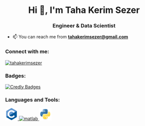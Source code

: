 


<!---
tahasezer/tahasezer is a ✨ special ✨ repository because its `README.md` (this file) appears on your GitHub profile.
You can click the Preview link to take a look at your changes.
--->
<!---
## Hey 👋, This is Taha Kerim Sezer
[![Gmail Badge](https://img.shields.io/badge/-tahakerimsezer@gmail.com-c14438?style=flat&logo=Gmail&logoColor=white&link=mailto:tahakerimsezer@gmail.com)](mailto:tahakerimsezer@gmail.com) 
[![Linkedin Badge](https://img.shields.io/badge/-tahakerimsezer-0072b1?style=flat&logo=Linkedin&logoColor=white&link=https://www.linkedin.com/in/tahakerimsezer/)](https://www.linkedin.com/in/tahakerimsezer/) [![Github Badge](https://img.shields.io/badge/-tahasezer-grey?style=flat&logo=github&logoColor=white&link=https://github.com/tahasezer/)](https://www.github.com/tahasezer/) <p align='left'> 
- 👋 Hi, I’m Taha Kerim Sezer
- 👀 I’m interested in Data Science
- 🌱 I’m currently pursuing IBM Data Science Professional Certificate course on Coursera.</p>


## Some of my Github Stats
<p align=left> <img src=https://komarev.com/ghpvc/?username=tahasezer alt=tahasezer /> </p>


[![Github stats](https://github-readme-stats.vercel.app/api?username=tahasezer&show_icons=true&include_all_commits=true)](https://github.com/tahasezer/github-readme-stats)
[![Top Langs](https://github-readme-stats.vercel.app/api/top-langs/?username=tahasezer&layout=compact)](https://github.com/tahasezer/github-readme-stats)
--->

<h1 align="center">Hi 👋, I'm Taha Kerim Sezer</h1>
<h3 align="center">Engineer & Data Scientist</h3>

<!---
<p align="left"> <img src="https://komarev.com/ghpvc/?username=tahasezer&label=Profile%20views&color=0e75b6&style=flat" alt="tahasezer" /> </p>
--->



- 📫 You can reach me from **tahakerimsezer@gmail.com**

<h3 align="left">Connect with me:</h3>
<p align="left">
<a href="https://linkedin.com/in/tahakerimsezer" target="blank"><img align="center" src="https://raw.githubusercontent.com/rahuldkjain/github-profile-readme-generator/master/src/images/icons/Social/linked-in-alt.svg" alt="tahakerimsezer" height="30" width="40" /></a>

<!---
<a href="https://kaggle.com/tahakerimsezer" target="blank"><img align="center" src="https://raw.githubusercontent.com/rahuldkjain/github-profile-readme-generator/master/src/images/icons/Social/kaggle.svg" alt="tahakerimsezer" height="30" width="40" /></a>
--->
</p>

<h3 align="left">Badges:</h3>

[![Credly Badges](https://images.credly.com/size/340x340/images/28944969-813a-43b9-944f-7910111ce764/Professional_Certificate_-_Data_Science.png)](https://www.credly.com/earner/earned/badge/afd8c213-78a7-4dba-b787-e534ab183a9a)


<h3 align="left">Languages and Tools:</h3>
<p align="left"> <a href="https://www.cprogramming.com/" target="_blank" rel="noreferrer"> <img src="https://raw.githubusercontent.com/devicons/devicon/master/icons/c/c-original.svg" alt="c" width="40" height="40"/> </a> <a href="https://www.mathworks.com/" target="_blank" rel="noreferrer"> <img src="https://upload.wikimedia.org/wikipedia/commons/2/21/Matlab_Logo.png" alt="matlab" width="40" height="40"/> </a> <a href="https://www.python.org" target="_blank" rel="noreferrer"> <img src="https://raw.githubusercontent.com/devicons/devicon/master/icons/python/python-original.svg" alt="python" width="40" height="40"/> </a> </p>
<!---
<p>&nbsp;<img align="center" src="https://github-readme-stats.vercel.app/api?username=tahasezer&show_icons=true&theme=tokyonight&locale=en" alt="tahasezer" /></p>
--->
